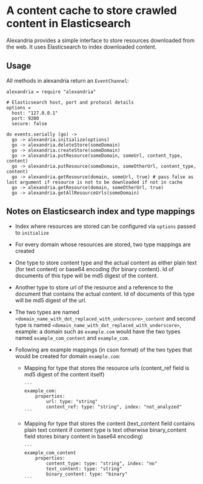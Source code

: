 # A content cache to store crawled content in Elasticsearch

Alexandria provides a simple interface to store resources downloaded from the web. It uses Elasticsearch to index downloaded content.

## Usage

All methods in alexandria return an `EventChannel`:

    alexandria = require "alexandria"
    
    # Elasticsearch host, port and protocol details
    options =
      host: "127.0.0.1"
      port: 9200
      secure: false
      
    do events.serially (go) ->
      go -> alexandria.initialize(options)
      go -> alexandria.deleteStore(someDomain)
      go -> alexandria.createStore(someDomain)
      go -> alexandria.putResource(someDomain, someUrl, content_type, content)
      go -> alexandria.putResource(someDomain, someOtherUrl, content_type, content)
      go -> alexandria.getResource(domain, someUrl, true) # pass false as last argument if resource is not to be downloaded if not in cache
      go -> alexandria.getResource(domain, someOtherUrl, true)
      go -> alexandria.getAllResourceUrls(someDomain)


## Notes on Elasticsearch index and type mappings

* Index where resources are stored can be configured via `options` passed to `initialize`

* For every domain whose resources are stored, two type mappings are created

* One type to store content type and the actual content as either plain text (for text content) or base64 encoding (for binary content). Id of documents of this type will be md5 digest of the content.

* Another type to store url of the resource and a reference to the document that contains the actual content. Id of documents of this type will be md5 digest of the url.

* The two types are named `<domain_name_with_dot_replaced_with_underscore>_content` and second type is named `<domain_name_with_dot_replaced_with_underscore>`, example: a domain such as `example.com` would have the two types named `example_com_content` and `example_com`.

* Following are example mappings (in cson format) of the two types that would be created for domain `example.com`:

  * Mapping for type that stores the resource urls (content_ref field is md5 digest of the content itself)

        ```
        example_com:
            properties:
                url: type: "string"
                content_ref: type: "string", index: "not_analyzed"
        ```
        
  * Mapping for type that stores the content (text_content field contains plain text content if content type is text otherwise binary_content field stores binary content in base64 encoding)

        ```
        example_com_content
            properties:
                content_type: type: "string", index: "no"
                text_content: type: "string"
                binary_content: type: "binary"
        ```

